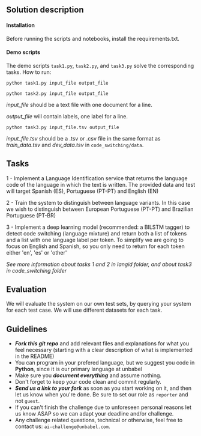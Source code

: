 ## Solution description

#### Installation

Before running the scripts and notebooks, install the requirements.txt.

#### Demo scripts

The demo scripts `task1.py`, `task2.py`, and `task3.py` solve the corresponding tasks.
How to run:

`python task1.py input_file output_file`

`python task2.py input_file output_file`

*input_file* should be a text file with one document for a line.

*output_file* will contain labels, one label for a line.

`python task3.py input_file.tsv output_file`

*input_file.tsv* should be a .tsv or .csv file in the same format as *train_data.tsv* and *dev_data.tsv* in `code_switching/data`.

## Tasks

1 - Implement a Language Identification service that returns the language code of the language in which the text is written. The provided data and test will
target Spanish (ES), Portuguese (PT-PT) and English (EN)

2 - Train the system to distinguish between language variants. In this case we wish to distinguish between European Portuguese (PT-PT) and Brazilian Portuguese (PT-BR)

3 - Implement a deep learning model (recommended: a BILSTM tagger) to detect code switching (language mixture) and return both a list of tokens and a list with one language label per token.
To simplify we are going to focus on English and Spanish, so you only need to return for each token either 'en', 'es' or 'other'

*See more information about tasks 1 and 2 in langid folder, and about task3 in code_switching folder*

## Evaluation

We will evaluate the system on our own test sets, by querying your system for each test case. We will use different datasets for each task.

## Guidelines
* ***Fork this _git repo_*** and add relevant files and explanations for what you feel necessary (starting with a clear description of what is implemented in the README)
* You can program in your prefered language, but we suggest you code in **Python**, since it is our primary language at unbabel
* Make sure you ***document everything*** and assume nothing.
* Don't forget to keep your code clean and commit regularly.
* ***Send us a link to your fork*** as soon as you start working on it, and then let us know when you're done. Be sure to set our role as `reporter` and not `guest`.
* If you can't finish the challenge due to unforeseen personal reasons let us know ASAP so we can adapt your deadline and/or challenge.
* Any challenge related questions, technical or otherwise, feel free to contact us: `ai-challenge@unbabel.com`.
